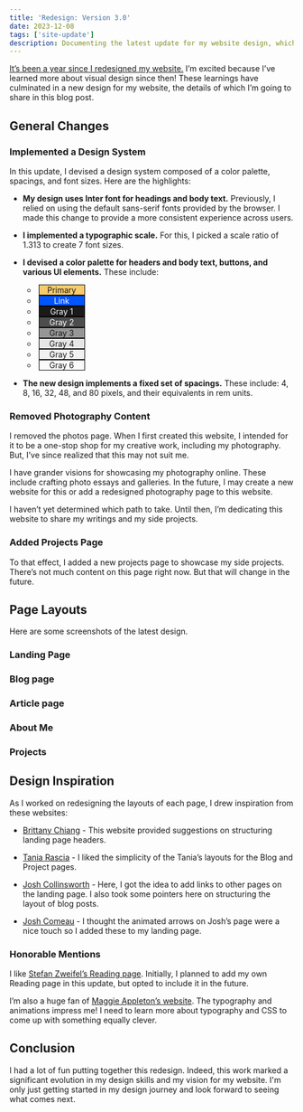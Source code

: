 ```yaml
---
title: 'Redesign: Version 3.0'
date: 2023-12-08
tags: ['site-update']
description: Documenting the latest update for my website design, which includes a new design system and a new focus on presenting my writing and my side projects.
---
```



<script>
    import ArticleImage from '$lib/components/ArticleImage.svelte'
</script>

[It’s been a year since I redesigned my website.](/blog/redesign-2) I’m excited because I’ve learned more about visual design since then! These learnings have culminated in a new design for my website, the details of which I’m going to share in this blog post.  



## General Changes

### Implemented a Design System

In this update, I devised a design system composed of a color palette, spacings, and font sizes. Here are the highlights:

- **My design uses Inter font for headings and body text.** Previously, I relied on using the default sans-serif fonts provided by the browser. I made this change to provide a more consistent experience across users.
- **I implemented a typographic scale.** For this, I picked a scale ratio of 1.313 to create 7 font sizes.

- **I devised a color palette for headers and body text, buttons, and various UI elements.** These include:

	- <span style="background-color: hsl(40, 92%, 70%); color: hsl(0, 0%, 10%); margin-left: 4px; border: 1px solid black; display: inline-block; width: 5rem; height: calc(var(--line-height-body-text) * 1rem); line-height: calc(var(--line-height-body-text) * 1rem); text-align: center;">Primary</span>
	- <span style="background-color: hsl(220, 100%, 50%); color: white; margin-left: 4px; border: 1px solid black; display: inline-block; width: 5rem; height: calc(var(--line-height-body-text) * 1rem); text-align: center; calc(var(--line-height-body-text) * 1rem)">Link</span>
	- <span style="background-color: hsl(0, 0%, 10%); color: white; margin-left: 4px; border: 1px solid black; display: inline-block; width: 5rem; height: calc(var(--line-height-body-text) * 1rem); text-align: center; calc(var(--line-height-body-text) * 1rem)">Gray 1</span>
	- <span style="background-color: hsl(0, 0%, 30%); color: white; margin-left: 4px; border: 1px solid black; display: inline-block; width: 5rem; height: calc(var(--line-height-body-text) * 1rem); text-align: center; calc(var(--line-height-body-text) * 1rem)">Gray 2</span>
	- <span style="background-color: hsl(0, 0%, 59%); color: hsl(0, 0%, 10%); margin-left: 4px; border: 1px solid black; display: inline-block; width: 5rem; height: calc(var(--line-height-body-text) * 1rem); text-align: center; calc(var(--line-height-body-text) * 1rem)">Gray 3</span>
	- <span style="background-color: hsl(0, 0%, 90%); color: hsl(0, 0%, 10%); margin-left: 4px; border: 1px solid black; display: inline-block; width: 5rem; height: calc(var(--line-height-body-text) * 1rem); text-align: center; calc(var(--line-height-body-text) * 1rem)">Gray 4</span>
	- <span style="background-color: hsl(0, 0%, 95%); color: hsl(0, 0%, 10%); margin-left: 4px; border: 1px solid black; display: inline-block; width: 5rem; height: calc(var(--line-height-body-text) * 1rem); text-align: center; calc(var(--line-height-body-text) * 1rem)">Gray 5</span>
	- <span style="background-color: hsl(0, 0%, 98%); color: hsl(0, 0%, 10%); margin-left: 4px; border: 1px solid black; display: inline-block; width: 5rem; height: calc(var(--line-height-body-text) * 1rem); text-align: center; calc(var(--line-height-body-text) * 1rem)">Gray 6</span>

- **The new design implements a fixed set of spacings.** These include: 4, 8, 16, 32, 48, and 80 pixels, and their equivalents in rem units. 

### Removed Photography Content

I removed the photos page. When I first created this website, I intended for it to be a one-stop shop for my creative work, including my photography. But, I’ve since realized that this may not suit me.

I have grander visions for showcasing my photography online. These include crafting photo essays and galleries. In the future, I may create a new website for this or add a redesigned photography page to this website. 

I haven’t yet determined which path to take. Until then, I’m dedicating this website to share my writings and my side projects. 

### Added Projects Page

To that effect, I added a new projects page to showcase my side projects. There’s not much content on this page right now. But that will change in the future.

## Page Layouts

Here are some screenshots of the latest design.

### Landing Page
<ArticleImage imgBucket="article_images/redesign-3" imgName="landing_page.png" alt="New design of the home page"/>

### Blog page
<ArticleImage imgBucket="article_images/redesign-3" imgName="blog_page.png" alt="New design of the blog page"/>

### Article page
<ArticleImage imgBucket="article_images/redesign-3" imgName="blog_post_page.png" alt="New design of the blog post layout"/>

### About Me 
<ArticleImage imgBucket="article_images/redesign-3" imgName="about_page.png" alt="New design of the about page layout"/>

### Projects
<ArticleImage imgBucket="article_images/redesign-3" imgName="projects_page.png" alt="New projects page"/>



## Design Inspiration

As I worked on redesigning the layouts of each page, I drew inspiration from these websites:

- [Brittany Chiang](https://v4.brittanychiang.com) - This website provided suggestions on structuring landing page headers.

- [Tania Rascia](https://www.taniarascia.com/redesign-version-6/) - I liked the simplicity of the Tania’s layouts for the Blog and Project pages.

- [Josh Collinsworth](https://joshcollinsworth.com/about-me) - Here, I got the idea to add links to other pages on the landing page. I also took some pointers here on structuring the layout of blog posts. 

- [Josh Comeau](https://www.joshwcomeau.com) - I thought the animated arrows on Josh’s page were a nice touch so I added these to my landing page.

### Honorable Mentions

I like [Stefan Zweifel’s Reading page](https://stefanzweifel.dev/reading). Initially, I planned to add my own Reading page in this update, but opted to include it in the future. 

I’m also a huge fan of [Maggie Appleton’s website](https://maggieappleton.com). The typography and animations impress me! I need to learn more about typography and CSS to come up with something equally clever.

## Conclusion

I had a lot of fun putting together this redesign. Indeed, this work marked a significant evolution in my design skills and my vision for my website. I'm only just getting started in my design journey and look forward to seeing what comes next.